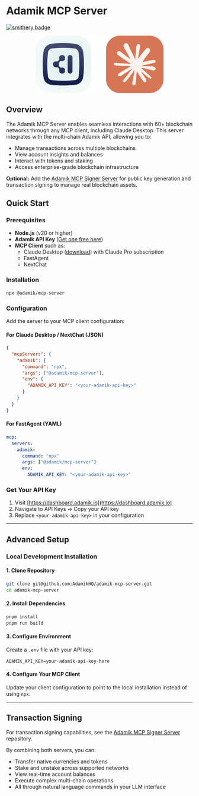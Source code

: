 # Adamik MCP Server

[![smithery badge](https://smithery.ai/badge/@AdamikHQ/adamik-mcp-server)](https://smithery.ai/server/@AdamikHQ/adamik-mcp-server)

<p align="center">
  <img src="logo.svg" alt="Adamik Logo" width="346" height="155"/>
</p>

## Overview

The Adamik MCP Server enables seamless interactions with 60+ blockchain networks through any MCP client, including Claude Desktop. This server integrates with the multi-chain Adamik API, allowing you to:

- Manage transactions across multiple blockchains
- View account insights and balances
- Interact with tokens and staking
- Access enterprise-grade blockchain infrastructure

**Optional:** Add the [Adamik MCP Signer Server](https://github.com/AdamikHQ/signer-mcp-server) for public key generation and transaction signing to manage real blockchain assets.

## Quick Start

### Prerequisites

- **Node.js** (v20 or higher)
- **Adamik API Key** ([Get one free here](https://adamik.io/))
- **MCP Client** such as:
  - Claude Desktop ([download](https://claude.ai/download)) with Claude Pro subscription
  - FastAgent
  - NextChat

### Installation

```bash
npx @adamik/mcp-server
```

### Configuration

Add the server to your MCP client configuration:

#### For Claude Desktop / NextChat (JSON)

```json
{
  "mcpServers": {
    "adamik": {
      "command": "npx",
      "args": ["@adamik/mcp-server"],
      "env": {
        "ADAMIK_API_KEY": "<your-adamik-api-key>"
      }
    }
  }
}
```

#### For FastAgent (YAML)

```yaml
mcp:
  servers:
    adamik:
      command: "npx"
      args: ["@adamik/mcp-server"]
      env:
        ADAMIK_API_KEY: "<your-adamik-api-key>"
```

### Get Your API Key

1. Visit [https://dashboard.adamik.io](https://dashboard.adamik.io)
2. Navigate to API Keys → Copy your API key
3. Replace `<your-adamik-api-key>` in your configuration

---

## Advanced Setup

### Local Development Installation

#### 1. Clone Repository

```bash
git clone git@github.com:AdamikHQ/adamik-mcp-server.git
cd adamik-mcp-server
```

#### 2. Install Dependencies

```bash
pnpm install
pnpm run build
```

#### 3. Configure Environment

Create a `.env` file with your API key:

```env
ADAMIK_API_KEY=your-adamik-api-key-here
```

#### 4. Configure Your MCP Client

Update your client configuration to point to the local installation instead of using `npx`.

---

## Transaction Signing

For transaction signing capabilities, see the [Adamik MCP Signer Server](https://github.com/AdamikHQ/signer-mcp-server) repository.

By combining both servers, you can:

- Transfer native currencies and tokens
- Stake and unstake across supported networks
- View real-time account balances
- Execute complex multi-chain operations
- All through natural language commands in your LLM interface
